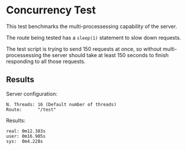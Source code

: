 # Concurrency Test

This test benchmarks the multi-processessing capability of the server.

The route being tested has a `sleep(1)` statement to slow down requests.

The test script is trying to send 150 requests at once, so without multi-processessing the server should take at least 150 seconds to finish responding to all those requests.

## Results

Server configuration:

```
N. Threads: 16 (Default number of threads)
Route:      "/test"
```

Results:

```
real: 0m12.383s
user: 0m16.905s
sys:  0m4.228s
```
